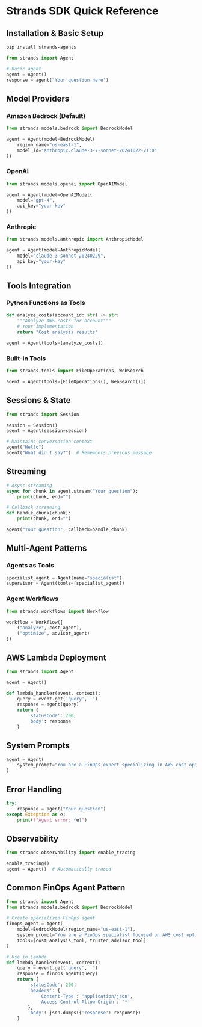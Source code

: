 # Strands SDK Quick Reference

## Installation & Basic Setup
```bash
pip install strands-agents
```

```python
from strands import Agent

# Basic agent
agent = Agent()
response = agent("Your question here")
```

## Model Providers

### Amazon Bedrock (Default)
```python
from strands.models.bedrock import BedrockModel

agent = Agent(model=BedrockModel(
    region_name="us-east-1",
    model_id="anthropic.claude-3-7-sonnet-20241022-v1:0"
))
```

### OpenAI
```python
from strands.models.openai import OpenAIModel

agent = Agent(model=OpenAIModel(
    model="gpt-4",
    api_key="your-key"
))
```

### Anthropic
```python
from strands.models.anthropic import AnthropicModel

agent = Agent(model=AnthropicModel(
    model="claude-3-sonnet-20240229",
    api_key="your-key"
))
```

## Tools Integration

### Python Functions as Tools
```python
def analyze_costs(account_id: str) -> str:
    """Analyze AWS costs for account"""
    # Your implementation
    return "Cost analysis results"

agent = Agent(tools=[analyze_costs])
```

### Built-in Tools
```python
from strands.tools import FileOperations, WebSearch

agent = Agent(tools=[FileOperations(), WebSearch()])
```

## Sessions & State
```python
from strands import Session

session = Session()
agent = Agent(session=session)

# Maintains conversation context
agent("Hello")
agent("What did I say?")  # Remembers previous message
```

## Streaming
```python
# Async streaming
async for chunk in agent.stream("Your question"):
    print(chunk, end="")

# Callback streaming
def handle_chunk(chunk):
    print(chunk, end="")

agent("Your question", callback=handle_chunk)
```

## Multi-Agent Patterns

### Agents as Tools
```python
specialist_agent = Agent(name="specialist")
supervisor = Agent(tools=[specialist_agent])
```

### Agent Workflows
```python
from strands.workflows import Workflow

workflow = Workflow([
    ("analyze", cost_agent),
    ("optimize", advisor_agent)
])
```

## AWS Lambda Deployment
```python
from strands import Agent

agent = Agent()

def lambda_handler(event, context):
    query = event.get('query', '')
    response = agent(query)
    return {
        'statusCode': 200,
        'body': response
    }
```

## System Prompts
```python
agent = Agent(
    system_prompt="You are a FinOps expert specializing in AWS cost optimization."
)
```

## Error Handling
```python
try:
    response = agent("Your question")
except Exception as e:
    print(f"Agent error: {e}")
```

## Observability
```python
from strands.observability import enable_tracing

enable_tracing()
agent = Agent()  # Automatically traced
```

## Common FinOps Agent Pattern
```python
from strands import Agent
from strands.models.bedrock import BedrockModel

# Create specialized FinOps agent
finops_agent = Agent(
    model=BedrockModel(region_name="us-east-1"),
    system_prompt="You are a FinOps specialist focused on AWS cost optimization and analysis.",
    tools=[cost_analysis_tool, trusted_advisor_tool]
)

# Use in Lambda
def lambda_handler(event, context):
    query = event.get('query', '')
    response = finops_agent(query)
    return {
        'statusCode': 200,
        'headers': {
            'Content-Type': 'application/json',
            'Access-Control-Allow-Origin': '*'
        },
        'body': json.dumps({'response': response})
    }
```
